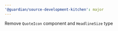 ```yaml
---
'@guardian/source-development-kitchen': major
---
```


Remove `QuoteIcon` component and `HeadlineSize` type
